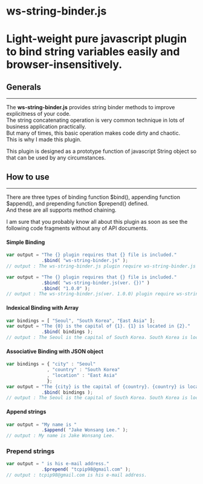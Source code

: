 # ws-string-binder.js  
Light-weight pure javascript plugin to bind string variables easily and browser-insensitively.  
=============================================================  


## Generals  
--------------------------------------  
The __ws-string-binder.js__ provides string binder methods to improve explicitness of your code.  
The string concatenating operation is very common technique in lots of business application practically.  
But many of times, this basic operation makes code dirty and chaotic.  
This is why I made this plugin.  

This plugin is designed as a prototype function of javascript String object so that can be used by any circumstances.  


## How to use  
--------------------------------------  
There are three types of binding function $bind(), appending function $append(), and prepending function $prepend() defined.  
And these are all supports method chaining.  

I am sure that you probably know all about this plugin as soon as see the following code fragments without any of API documents.  


#### Simple Binding

````javascript
var output = "The {} plugin requires that {} file is included."
             .$bind( "ws-string-binder.js" );
// output : The ws-string-binder.js plugin require ws-string-binder.js file is included.

var output = "The {} plugin requires that {} file is included."
             .$bind( "ws-string-binder.js(ver. {})" )
             .$bind( "1.0.0" );
// output : The ws-string-binder.js(ver. 1.0.0) plugin require ws-string-binder.js(ver. 1.0.0) file is included.
````


#### Indexical Binding with Array

````javascript
var bindings = [ "Seoul", "South Korea", "East Asia" ];
var output = "The {0} is the capital of {1}. {1} is located in {2}."
             .$bind( bindings );
// output : The Seoul is the capital of South Korea. South Korea is located in East Asia.
````


#### Associative Binding with JSON object

````javascript
var bindings = { "city" : "Seoul"
               , "country" : "South Korea"
               , "location" : "East Asia"
               };
var output = "The {city} is the capital of {country}. {country} is located in {location}."
             .$bind( bindings );
// output : The Seoul is the capital of South Korea. South Korea is located in East Asia.
````


#### Append strings

````javascript
var output = "My name is "
             .$append( "Jake Wonsang Lee." );
// output : My name is Jake Wonsang Lee.
````

### Prepend strings

````javascript
var output = " is his e-mail address."
             .$prepend( "tcpip98@gmail.com" );
// output : tcpip98@gmail.com is his e-mail address.
````
